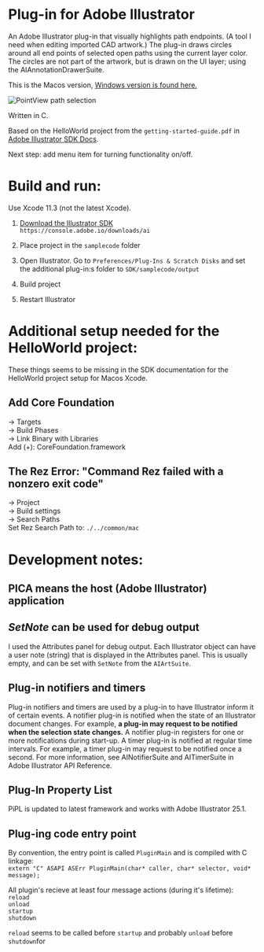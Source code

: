 # Plug-in for Adobe Illustrator
An Adobe Illustrator plug-in that visually highlights path endpoints. (A tool I need when editing imported CAD artwork.) The plug-in draws circles around all end points of selected open paths using the current layer color. The circles are not part of the artwork, but is drawn on the UI layer; using the AIAnnotationDrawerSuite. 

This is the Macos version, [Windows version is found here.](https://github.com/superpanic/PointView_winx64)

![PointView path selection](http://superpanic.com/pointview/pvart2.png)

Written in C.  

Based on the HelloWorld project from the `getting-started-guide.pdf` in [Adobe Illustrator SDK Docs](https://console.adobe.io/downloads/ai).  

Next step: add menu item for turning functionality on/off. 

# Build and run:
Use Xcode 11.3 (not the latest Xcode).

1. [Download the Illustrator SDK](https://console.adobe.io/downloads/ai)  
`https://console.adobe.io/downloads/ai`

2. Place project in the `samplecode` folder

3. Open Illustrator. Go to `Preferences/Plug-Ins & Scratch Disks` and set the additional plug-in:s folder to `SDK/samplecode/output`

4. Build project

5. Restart Illustrator

# Additional setup needed for the HelloWorld project:  
These things seems to be missing in the SDK documentation for the HelloWorld project setup for Macos Xcode.

## Add Core Foundation
-> Targets  
-> Build Phases  
-> Link Binary with Libraries  
Add (+): CoreFoundation.framework

## The Rez Error: "Command Rez failed with a nonzero exit code"
-> Project  
-> Build settings  
-> Search Paths  
Set Rez Search Path to: `./../common/mac`

# Development notes:

## PICA means the host (Adobe Illustrator) application

## *SetNote* can be used for debug output
I used the Attributes panel for debug output. Each Illustrator object can have a user note (string) that is displayed in the Attributes panel. This is usually empty, and can be set with `SetNote` from the `AIArtSuite`.

## Plug-in notifiers and timers
Plug-in notifiers and timers are used by a plug-in to have Illustrator inform it of certain events.
A notifier plug-in is notified when the state of an Illustrator document changes. For example, **a plug-in may request to be notified when the selection state changes.** A notifier plug-in registers for one or more notifications during start-up.
A timer plug-in is notified at regular time intervals. For example, a timer plug-in may request to be notified
once a second.
For more information, see AINotifierSuite and AITimerSuite in Adobe Illustrator API Reference.

## Plug-In Property List
PiPL is updated to latest framework and works with Adobe Illustrator 25.1.

## Plug-ing code entry point
By convention, the entry point is called `PluginMain` and is compiled with C linkage:  
`extern "C" ASAPI ASErr PluginMain(char* caller, char* selector, void* message);`

All plugin's recieve at least four message actions (during it's lifetime):  
`reload`  
`unload`  
`startup`  
`shutdown`  

`reload` seems to be called before `startup`
and probably `unload` before `shutdown`for 
